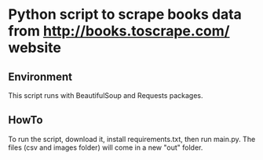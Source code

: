 # Python script to scrape books data from http://books.toscrape.com/ website

## Environment

This script runs with BeautifulSoup and Requests packages.

## HowTo

To run the script, download it, install requirements.txt, then run main.py.
The files (csv and images folder) will come in a new "out" folder.
